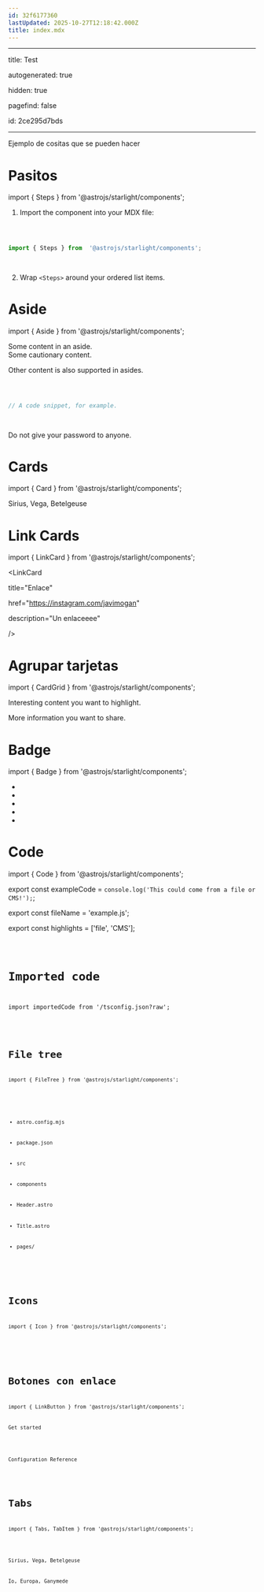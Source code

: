 ```yaml
---
id: 32f6177360
lastUpdated: 2025-10-27T12:18:42.000Z
title: index.mdx
---
```


---

title: Test

autogenerated: true

hidden: true

pagefind: false

id: 2ce295d7bds

---

  

  

Ejemplo de cositas que se pueden hacer

  

  

# Pasitos

  

  

import { Steps } from  '@astrojs/starlight/components';

  
  

<Steps>

1. Import the component into your MDX file:

  

```js

  

import { Steps } from  '@astrojs/starlight/components';

  

```

2. Wrap `<Steps>` around your ordered list items.

  

</Steps>

  

  

# Aside

  

  

import { Aside } from  '@astrojs/starlight/components';

  

  

<Aside>Some content in an aside.</Aside>

  

  

<Aside type="caution">Some cautionary content.</Aside>

  

  

<Aside type="tip">

  

  

Other content is also supported in asides.

  

  

```js

  

// A code snippet, for example.

  

```

  

  

</Aside>

  

  

<Aside type="danger">Do not give your password to anyone.</Aside>

  

  

# Cards

  

  

import { Card } from  '@astrojs/starlight/components';

  

  

<Card title="Stars"  icon="star">

  

Sirius, Vega, Betelgeuse

  

</Card>

  

  

# Link Cards

  

  

import { LinkCard } from  '@astrojs/starlight/components';

  

  

<LinkCard

  

title="Enlace"

  

href="https://instagram.com/javimogan"

  

description="Un enlaceeee"

  

  

/>

  

  

# Agrupar tarjetas

  

  

import { CardGrid } from  '@astrojs/starlight/components';

  

  

<CardGrid>

  

<Card title="Check this out"  icon="open-book">

  

Interesting content you want to highlight.

  

</Card>

  

<Card title="Other feature"  icon="information">

  

More information you want to share.

  

</Card>

  

</CardGrid>

  

  

# Badge

  

  

import { Badge } from  '@astrojs/starlight/components';

  

  

- <Badge text="Note"  variant="note"  />

  

- <Badge text="Success"  variant="success"  />

  

- <Badge text="Tip"  variant="tip"  />

  

- <Badge text="Caution"  variant="caution"  />

  

- <Badge text="Danger"  variant="danger"  />

  

  

# Code

  

  

import { Code } from  '@astrojs/starlight/components';

  

  

export  const exampleCode = `console.log('This could come from a file or CMS!');`;

  

export  const fileName = 'example.js';

  

export  const highlights = ['file', 'CMS'];

  

  

<Code code={exampleCode}  lang="js"  title={fileName}  mark={highlights}  />

  

  

# Imported code

  

  

import importedCode from  '/tsconfig.json?raw';

  

  

<Code code={importedCode}  lang="json"  title="tsconfig.json"  />

  

  

# File tree

  

  

import { FileTree } from  '@astrojs/starlight/components';

  

  

<FileTree>

  

  

- astro.config.mjs

  

- package.json

  

- src

  

- components

  

- Header.astro

  

- Title.astro

  

- pages/

  

  

</FileTree>

  

  

# Icons

  

  

import { Icon } from  '@astrojs/starlight/components';

  

  

<Icon name="star"  color="goldenrod"  size="2rem"  />

  

<Icon name="rocket"  color="var(--sl-color-text-accent)"  />

  

  

# Botones con enlace

  

  

import { LinkButton } from  '@astrojs/starlight/components';

  

  

<LinkButton href="/getting-started/">Get started</LinkButton>

  

<LinkButton href="/reference/configuration/"  variant="secondary">

  

Configuration Reference

  

</LinkButton>

  

  

# Tabs

  

  

import { Tabs, TabItem } from  '@astrojs/starlight/components';

  

  

<Tabs>

  

<TabItem label="Stars">Sirius, Vega, Betelgeuse</TabItem>

  

<TabItem label="Moons">Io, Europa, Ganymede</TabItem>

  

</Tabs>
<!--stackedit_data:
eyJoaXN0b3J5IjpbLTUzNTE2OTY5NF19
-->
